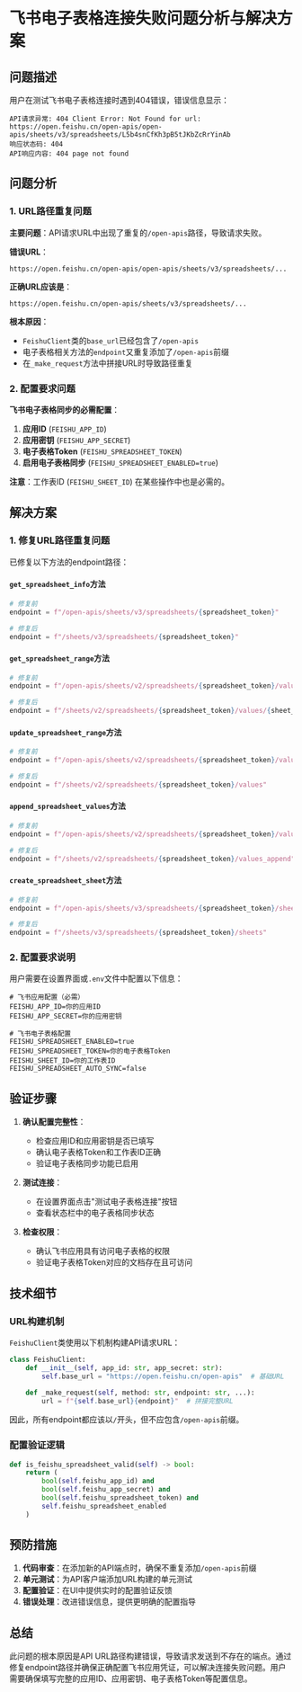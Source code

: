 # 飞书电子表格连接失败问题分析与解决方案

## 问题描述

用户在测试飞书电子表格连接时遇到404错误，错误信息显示：
```
API请求异常: 404 Client Error: Not Found for url: https://open.feishu.cn/open-apis/open-apis/sheets/v3/spreadsheets/L5b4snCfKh3pB5tJKbZcRrYinAb
响应状态码: 404
API响应内容: 404 page not found
```

## 问题分析

### 1. URL路径重复问题

**主要问题**：API请求URL中出现了重复的`/open-apis`路径，导致请求失败。

**错误URL**：
```
https://open.feishu.cn/open-apis/open-apis/sheets/v3/spreadsheets/...
```

**正确URL应该是**：
```
https://open.feishu.cn/open-apis/sheets/v3/spreadsheets/...
```

**根本原因**：
- `FeishuClient`类的`base_url`已经包含了`/open-apis`
- 电子表格相关方法的`endpoint`又重复添加了`/open-apis`前缀
- 在`_make_request`方法中拼接URL时导致路径重复

### 2. 配置要求问题

**飞书电子表格同步的必需配置**：
1. **应用ID** (`FEISHU_APP_ID`)
2. **应用密钥** (`FEISHU_APP_SECRET`)
3. **电子表格Token** (`FEISHU_SPREADSHEET_TOKEN`)
4. **启用电子表格同步** (`FEISHU_SPREADSHEET_ENABLED=true`)

**注意**：工作表ID (`FEISHU_SHEET_ID`) 在某些操作中也是必需的。

## 解决方案

### 1. 修复URL路径重复问题

已修复以下方法的endpoint路径：

#### `get_spreadsheet_info`方法
```python
# 修复前
endpoint = f"/open-apis/sheets/v3/spreadsheets/{spreadsheet_token}"

# 修复后
endpoint = f"/sheets/v3/spreadsheets/{spreadsheet_token}"
```

#### `get_spreadsheet_range`方法
```python
# 修复前
endpoint = f"/open-apis/sheets/v2/spreadsheets/{spreadsheet_token}/values/{sheet_id}!{range_str}"

# 修复后
endpoint = f"/sheets/v2/spreadsheets/{spreadsheet_token}/values/{sheet_id}!{range_str}"
```

#### `update_spreadsheet_range`方法
```python
# 修复前
endpoint = f"/open-apis/sheets/v2/spreadsheets/{spreadsheet_token}/values"

# 修复后
endpoint = f"/sheets/v2/spreadsheets/{spreadsheet_token}/values"
```

#### `append_spreadsheet_values`方法
```python
# 修复前
endpoint = f"/open-apis/sheets/v2/spreadsheets/{spreadsheet_token}/values_append"

# 修复后
endpoint = f"/sheets/v2/spreadsheets/{spreadsheet_token}/values_append"
```

#### `create_spreadsheet_sheet`方法
```python
# 修复前
endpoint = f"/open-apis/sheets/v3/spreadsheets/{spreadsheet_token}/sheets"

# 修复后
endpoint = f"/sheets/v3/spreadsheets/{spreadsheet_token}/sheets"
```

### 2. 配置要求说明

用户需要在设置界面或`.env`文件中配置以下信息：

```env
# 飞书应用配置（必需）
FEISHU_APP_ID=你的应用ID
FEISHU_APP_SECRET=你的应用密钥

# 飞书电子表格配置
FEISHU_SPREADSHEET_ENABLED=true
FEISHU_SPREADSHEET_TOKEN=你的电子表格Token
FEISHU_SHEET_ID=你的工作表ID
FEISHU_SPREADSHEET_AUTO_SYNC=false
```

## 验证步骤

1. **确认配置完整性**：
   - 检查应用ID和应用密钥是否已填写
   - 确认电子表格Token和工作表ID正确
   - 验证电子表格同步功能已启用

2. **测试连接**：
   - 在设置界面点击"测试电子表格连接"按钮
   - 查看状态栏中的电子表格同步状态

3. **检查权限**：
   - 确认飞书应用具有访问电子表格的权限
   - 验证电子表格Token对应的文档存在且可访问

## 技术细节

### URL构建机制

`FeishuClient`类使用以下机制构建API请求URL：

```python
class FeishuClient:
    def __init__(self, app_id: str, app_secret: str):
        self.base_url = "https://open.feishu.cn/open-apis"  # 基础URL
    
    def _make_request(self, method: str, endpoint: str, ...):
        url = f"{self.base_url}{endpoint}"  # 拼接完整URL
```

因此，所有endpoint都应该以`/`开头，但不应包含`/open-apis`前缀。

### 配置验证逻辑

```python
def is_feishu_spreadsheet_valid(self) -> bool:
    return (
        bool(self.feishu_app_id) and
        bool(self.feishu_app_secret) and
        bool(self.feishu_spreadsheet_token) and
        self.feishu_spreadsheet_enabled
    )
```

## 预防措施

1. **代码审查**：在添加新的API端点时，确保不重复添加`/open-apis`前缀
2. **单元测试**：为API客户端添加URL构建的单元测试
3. **配置验证**：在UI中提供实时的配置验证反馈
4. **错误处理**：改进错误信息，提供更明确的配置指导

## 总结

此问题的根本原因是API URL路径构建错误，导致请求发送到不存在的端点。通过修复endpoint路径并确保正确配置飞书应用凭证，可以解决连接失败问题。用户需要确保填写完整的应用ID、应用密钥、电子表格Token等配置信息。